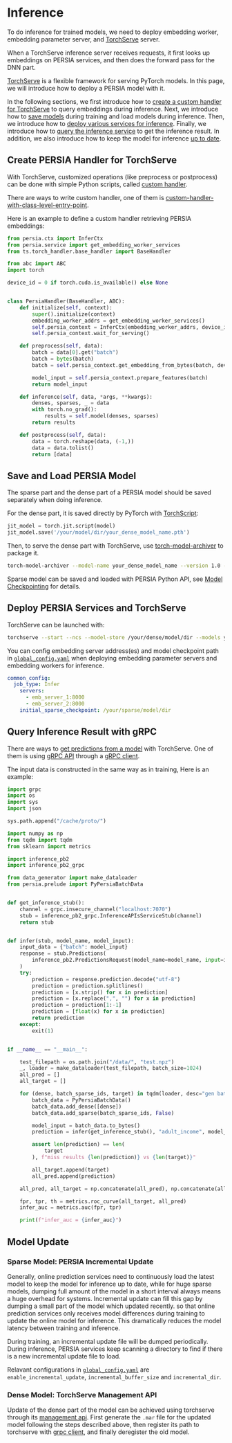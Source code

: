Inference
======

To do inference for trained models, we need to deploy embedding worker, embedding parameter server, and [TorchServe] server.

When a TorchServe inference server receives requests, it first looks up embeddings on PERSIA services, and then does the forward pass for the DNN part.

[TorchServe] is a flexible framework for serving PyTorch models. In this page, we will introduce how to deploy a PERSIA model with it.

In the following sections, we first introduce how to [create a custom handler for TorchServe](#create-persia-handler-for-torchserve) to query embeddings during inference. Next, we introduce how to [save models](#save-and-load-persia-model) during training and load models during inference. Then, we introduce how to [deploy various services for inference](#deploy-persia-services-and-torchserve). Finally, we introduce how to [query the inference service](#query-inference-result-with-grpc) to get the inference result. In addition, we also introduce how to keep the model for inference [up to date](#model-update).

<!-- toc -->
## Create PERSIA Handler for TorchServe

With TorchServe, customized operations (like preprocess or postprocess) can be done with simple Python scripts, called [custom handler].

There are ways to write custom handler, one of them is [custom-handler-with-class-level-entry-point].

Here is an example to define a custom handler retrieving PERSIA embeddings:

```python
from persia.ctx import InferCtx
from persia.service import get_embedding_worker_services
from ts.torch_handler.base_handler import BaseHandler

from abc import ABC
import torch

device_id = 0 if torch.cuda.is_available() else None


class PersiaHandler(BaseHandler, ABC):
    def initialize(self, context):
        super().initialize(context)
        embedding_worker_addrs = get_embedding_worker_services()
        self.persia_context = InferCtx(embedding_worker_addrs, device_id=device_id)
        self.persia_context.wait_for_serving()

    def preprocess(self, data):
        batch = data[0].get("batch")
        batch = bytes(batch)
        batch = self.persia_context.get_embedding_from_bytes(batch, device_id)

        model_input = self.persia_context.prepare_features(batch)
        return model_input

    def inference(self, data, *args, **kwargs):
        denses, sparses, _ = data
        with torch.no_grad():
            results = self.model(denses, sparses)
        return results

    def postprocess(self, data):
        data = torch.reshape(data, (-1,))
        data = data.tolist()
        return [data]
```

## Save and Load PERSIA Model

The sparse part and the dense part of a PERSIA model should be saved separately when doing inference.

For the dense part, it is saved directly by PyTorch with [TorchScript]:

```python
jit_model = torch.jit.script(model)
jit_model.save('/your/model/dir/your_dense_model_name.pth')
```

Then, to serve the dense part with TorchServe, use [torch-model-archiver] to package it.

```bash
torch-model-archiver --model-name your_dense_model_name --version 1.0 --serialized-file /your/model/dir/your_dense_model_name.pth --handler /your/model/dir/persia_handler.py
```

Sparse model can be saved and loaded with PERSIA Python API, see [Model Checkpointing](../model-checkpointing/index.md) for details.

## Deploy PERSIA Services and TorchServe

TorchServe can be launched with:

```bash
torchserve --start --ncs --model-store /your/dense/model/dir --models your_dense_model_name.mar
```

You can config embedding server address(es) and model checkpoint path in [`global_config.yaml`](https://github.com/PersiaML/tutorials/blob/docs/monitoring/src/configuring/index.md#global-config) when deploying embedding parameter servers and embedding workers for inference.

```yaml
common_config:
  job_type: Infer
    servers:
      - emb_server_1:8000
      - emb_server_2:8000
    initial_sparse_checkpoint: /your/sparse/model/dir
```

## Query Inference Result with gRPC

There are ways to [get predictions from a model] with TorchServe. One of them is using [gRPC API](https://github.com/pytorch/serve#using-grpc-apis-through-python-client) through a [gRPC client](https://github.com/pytorch/serve/blob/master/ts_scripts/torchserve_grpc_client.py).

The input data is constructed in the same way as in training, Here is an example:
```python
import grpc
import os
import sys
import json

sys.path.append("/cache/proto/")

import numpy as np
from tqdm import tqdm
from sklearn import metrics

import inference_pb2
import inference_pb2_grpc

from data_generator import make_dataloader
from persia.prelude import PyPersiaBatchData


def get_inference_stub():
    channel = grpc.insecure_channel("localhost:7070")
    stub = inference_pb2_grpc.InferenceAPIsServiceStub(channel)
    return stub


def infer(stub, model_name, model_input):
    input_data = {"batch": model_input}
    response = stub.Predictions(
        inference_pb2.PredictionsRequest(model_name=model_name, input=input_data)
    )
    try:
        prediction = response.prediction.decode("utf-8")
        prediction = prediction.splitlines()
        prediction = [x.strip() for x in prediction]
        prediction = [x.replace(",", "") for x in prediction]
        prediction = prediction[1:-1]
        prediction = [float(x) for x in prediction]
        return prediction
    except:
        exit(1)


if __name__ == "__main__":

    test_filepath = os.path.join("/data/", "test.npz")
    _, loader = make_dataloader(test_filepath, batch_size=1024)
    all_pred = []
    all_target = []

    for (dense, batch_sparse_ids, target) in tqdm(loader, desc="gen batch data..."):
        batch_data = PyPersiaBatchData()
        batch_data.add_dense([dense])
        batch_data.add_sparse(batch_sparse_ids, False)

        model_input = batch_data.to_bytes()
        prediction = infer(get_inference_stub(), "adult_income", model_input)

        assert len(prediction) == len(
            target
        ), f"miss results {len(prediction)} vs {len(target)}"

        all_target.append(target)
        all_pred.append(prediction)

    all_pred, all_target = np.concatenate(all_pred), np.concatenate(all_target)

    fpr, tpr, th = metrics.roc_curve(all_target, all_pred)
    infer_auc = metrics.auc(fpr, tpr)

    print(f"infer_auc = {infer_auc}")

```

## Model Update

### Sparse Model: PERSIA Incremental Update

Generally, online prediction services need to continuously load the latest model to keep the model for inference up to date, while for huge sparse models, dumping full amount of the model in a short interval always means a huge overhead for systems. Incremental update can fill this gap by dumping a small part of the model which updated recently. so that online prediction services only receives model differences during training to update the online model for inference. This dramatically reduces the model latency between training and inference.

During training, an incremental update file will be dumped periodically. During inference, PERSIA services keep scanning a directory to find if there is a new incremental update file to load.

Relavant configurations in [`global_config.yaml`](https://github.com/PersiaML/tutorials/blob/docs/monitoring/src/configuring/index.md#global-config) are `enable_incremental_update`, `incremental_buffer_size` and `incremental_dir`.


### Dense Model: TorchServe Management API

Update of the dense part of the model can be achieved using torchserve through its [management api]. First generate the `.mar` file for the updated model following the steps described above, then register its path to torchserve with [grpc client](https://github.com/pytorch/serve/blob/master/ts_scripts/torchserve_grpc_client.py), and finally deregister the old model.



[TorchServe]: https://github.com/pytorch/serve
[custom-handler-with-class-level-entry-point]: https://github.com/pytorch/serve/blob/master/docs/custom_service.md#custom-handler-with-class-level-entry-point
[custom handler]: https://github.com/pytorch/serve/blob/master/docs/custom_service.md#custom-handlers
[TorchScript]: https://pytorch.org/docs/stable/jit.html
[torch-model-archiver]:https://github.com/pytorch/serve/blob/master/model-archiver/README.md
[get predictions from a model]: https://github.com/pytorch/serve#get-predictions-from-a-model
[management api]: https://github.com/pytorch/serve/blob/master/docs/management_api.md#management-api
